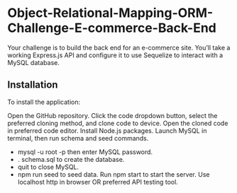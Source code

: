 # Object-Relational-Mapping-ORM-Challenge-E-commerce-Back-End
Your challenge is to build the back end for an e-commerce site. You’ll take a working Express.js API and configure it to use Sequelize to interact with a MySQL database.
## Installation
To install the application:

Open the GitHub repository.
Click the code dropdown button, select the preferred cloning method, and clone code to device.
Open the cloned code in preferred code editor.
Install Node.js packages.
Launch MySQL in terminal, then run schema and seed commands.
+ mysql -u root -p then enter MySQL password.
+ \. schema.sql to create the database.
+ quit to close MySQL.
+ npm run seed to seed data.
Run npm start to start the server.
Use localhost http in browser OR preferred API testing tool.
